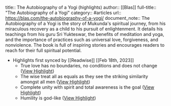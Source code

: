 title:: The Autobiography of a Yogi (highlights)
author:: [[Blas]]
full-title:: "The Autobiography of a Yogi"
category:: #articles
url:: https://blas.com/the-autobiography-of-a-yogi/
document_note:: The Autobiography of a Yogi is the story of Mukunda's spiritual journey, from his miraculous recovery as a child to his pursuit of enlightenment. It details his teachings from his guru Sri Yukteswar, the benefits of meditation and yoga, and the importance of practices such as universal love, forgiveness, and nonviolence. The book is full of inspiring stories and encourages readers to reach for their full spiritual potential.

- Highlights first synced by [[Readwise]] [[Feb 18th, 2023]]
	- True love has no boundaries, no conditions and does not change ([View Highlight](https://read.readwise.io/read/01gsj0cjc3dp2rk7w1739sr0b1))
	- The wise treat all as equals as they see the striking similarity amongst all men ([View Highlight](https://read.readwise.io/read/01gsj0cnwc3vacjkwx1aybfsmk))
	- Complete unity with spirit and total awareness is the goal ([View Highlight](https://read.readwise.io/read/01gsj0cwhrhpjg6t41v7fkh966))
	- Humility is god-like ([View Highlight](https://read.readwise.io/read/01gsj0cta3ckv8k1rn6g9cfs5m))
